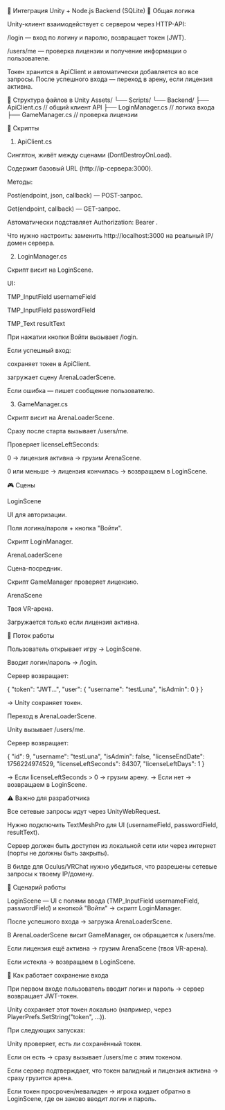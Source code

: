 📖 Интеграция Unity + Node.js Backend (SQLite)
🔧 Общая логика

Unity-клиент взаимодействует с сервером через HTTP-API:

/login — вход по логину и паролю, возвращает токен (JWT).

/users/me — проверка лицензии и получение информации о пользователе.

Токен хранится в ApiClient и автоматически добавляется во все запросы.
После успешного входа — переход в арену, если лицензия активна.

📂 Структура файлов в Unity
Assets/
 └── Scripts/
      └── Backend/
           ├── ApiClient.cs       // общий клиент API
           ├── LoginManager.cs    // логика входа
           ├── GameManager.cs     // проверка лицензии

📌 Скрипты
1. ApiClient.cs

Синглтон, живёт между сценами (DontDestroyOnLoad).

Содержит базовый URL (http://ip-сервера:3000).

Методы:

Post(endpoint, json, callback) — POST-запрос.

Get(endpoint, callback) — GET-запрос.

Автоматически подставляет Authorization: Bearer <token>.

Что нужно настроить: заменить http://localhost:3000 на реальный IP/домен сервера.

2. LoginManager.cs

Скрипт висит на LoginScene.

UI:

TMP_InputField usernameField

TMP_InputField passwordField

TMP_Text resultText

При нажатии кнопки Войти вызывает /login.

Если успешный вход:

сохраняет токен в ApiClient.

загружает сцену ArenaLoaderScene.

Если ошибка — пишет сообщение пользователю.

3. GameManager.cs

Скрипт висит на ArenaLoaderScene.

Сразу после старта вызывает /users/me.

Проверяет licenseLeftSeconds:

0 → лицензия активна → грузим ArenaScene.

0 или меньше → лицензия кончилась → возвращаем в LoginScene.

🎮 Сцены

LoginScene

UI для авторизации.

Поля логина/пароля + кнопка "Войти".

Скрипт LoginManager.

ArenaLoaderScene

Сцена-посредник.

Скрипт GameManager проверяет лицензию.

ArenaScene

Твоя VR-арена.

Загружается только если лицензия активна.

🔄 Поток работы

Пользователь открывает игру → LoginScene.

Вводит логин/пароль → /login.

Сервер возвращает:

{
  "token": "JWT...",
  "user": { "username": "testLuna", "isAdmin": 0 }
}


→ Unity сохраняет токен.

Переход в ArenaLoaderScene.

Unity вызывает /users/me.

Сервер возвращает:

{
  "id": 9,
  "username": "testLuna",
  "isAdmin": false,
  "licenseEndDate": 1756224974529,
  "licenseLeftSeconds": 84307,
  "licenseLeftDays": 1
}


→ Если licenseLeftSeconds > 0 → грузим арену.
→ Если нет → возвращаем в LoginScene.

⚠️ Важно для разработчика

Все сетевые запросы идут через UnityWebRequest.

Нужно подключить TextMeshPro для UI (usernameField, passwordField, resultText).

Сервер должен быть доступен из локальной сети или через интернет (порты не должны быть закрыты).

В билде для Oculus/VRChat нужно убедиться, что разрешены сетевые запросы к твоему IP/домену.


🔄 Сценарий работы

LoginScene — UI с полями ввода (TMP_InputField usernameField, passwordField) и кнопкой "Войти" → скрипт LoginManager.

После успешного входа → загрузка ArenaLoaderScene.

В ArenaLoaderScene висит GameManager, он обращается к /users/me.

Если лицензия ещё активна → грузим ArenaScene (твоя VR-арена).

Если истекла → возвращаем в LoginScene.



🔑 Как работает сохранение входа

При первом входе пользователь вводит логин и пароль → сервер возвращает JWT-токен.

Unity сохраняет этот токен локально (например, через PlayerPrefs.SetString("token", ...)).

При следующих запусках:

Unity проверяет, есть ли сохранённый токен.

Если он есть → сразу вызывает /users/me с этим токеном.

Если сервер подтверждает, что токен валидный и лицензия активна → сразу грузится арена.

Если токен просрочен/невалиден → игрока кидает обратно в LoginScene, где он заново вводит логин и пароль.